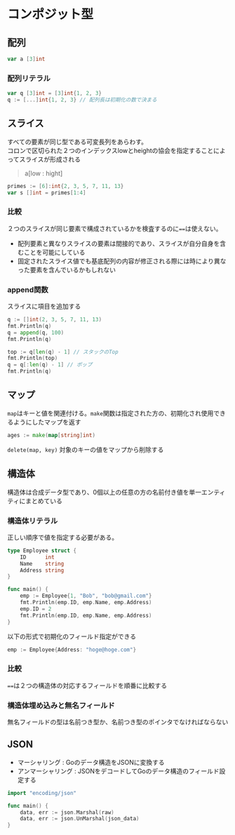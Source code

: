 # コンポジット型

## 配列

```go
var a [3]int
```

### 配列リテラル

```go
var q [3]int = [3]int{1, 2, 3}
q := [...]int{1, 2, 3} // 配列長は初期化の数で決まる
```

## スライス

すべての要素が同じ型である可変長列をあらわす。  
コロンで区切られた２つのインデックスlowとheightの協会を指定することによってスライスが形成される

> a[low : hight]

```go
primes := [6]:int{2, 3, 5, 7, 11, 13}
var s []int = primes[1:4]
```

### 比較

２つのスライスが同じ要素で構成されているかを検査するのに`==`は使えない。

- 配列要素と異なりスライスの要素は間接的であり、スライスが自分自身を含むことを可能にしている
- 固定されたスライス値でも基底配列の内容が修正される際には時により異なった要素を含んでいるかもしれない

### append関数

スライスに項目を追加する

```go
q := []int(2, 3, 5, 7, 11, 13)
fmt.Println(q)
q = append(q, 100)
fmt.Println(q)
```

```go
top := q[len(q) - 1] // スタックのTop
fmt.Println(top)
q = q[:len(q) - 1] // ポップ
fmt.Println(q)
```

## マップ

`map`はキーと値を関連付ける。`make`関数は指定された方の、初期化され使用できるようにしたマップを返す

```go
ages := make(map[string]int)
```

`delete(map, key)` 対象のキーの値をマップから削除する

## 構造体

構造体は合成データ型であり、0個以上の任意の方の名前付き値を単一エンティティにまとめている

### 構造体リテラル

正しい順序で値を指定する必要がある。

```go
type Employee struct {
    ID      int
    Name    string
    Address string
}

func main() {
    emp := Employee{1, "Bob", "bob@gmail.com"}
    fmt.Println(emp.ID, emp.Name, emp.Address)
    emp.ID = 2
    fmt.Println(emp.ID, emp.Name, emp.Address)
}
```

以下の形式で初期化のフィールド指定ができる

```go
emp := Employee{Address: "hoge@hoge.com"}
```

### 比較

`==`は２つの構造体の対応するフィールドを順番に比較する

### 構造体埋め込みと無名フィールド

無名フィールドの型は名前つき型か、名前つき型のポインタでなければならない

## JSON

- マーシャリング : Goのデータ構造をJSONに変換する
- アンマーシャリング : JSONをデコードしてGoのデータ構造のフィールド設定する

```go
import "encoding/json"

func main() {
    data, err := json.Marshal(raw)
    data, err := json.UnMarshal(json_data)
}
```


